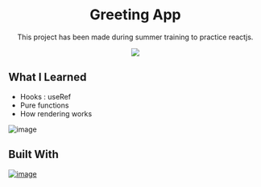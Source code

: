 <div align=center>
<h1 align=center>Greeting App</h1>
<p>This project has been made during summer training to practice reactjs.</p>
<a href=https://greetingapp.netlify.app><img src=https://img.shields.io/badge/%F0%9F%91%89-LIVE-success></a>
</div>

## What I Learned

- Hooks : useRef
- Pure functions
- How rendering works

![image](https://user-images.githubusercontent.com/72032743/185089983-46c227bf-e2be-495a-9d73-34da8796b879.png)

## Built With

[![image](https://img.shields.io/badge/React-20232A?style=for-the-badge&logo=react&logoColor=61DAFB)](https://reactjs.org)
